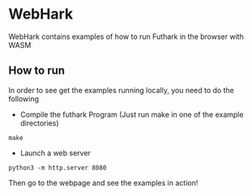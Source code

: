 # WebHark

WebHark contains examples of how to run Futhark in the browser with WASM

## How to run

In order to see get the examples running locally, you need to do the following

- Compile the futhark Program (Just run make in one of the example directories)
```
make
```
- Launch a web server
```
python3 -m http.server 8080
```

Then go to the webpage and see the examples in action!


